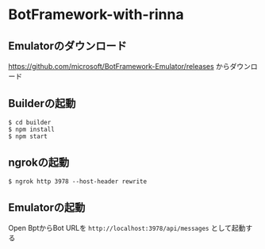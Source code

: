 # BotFramework-with-rinna

## Emulatorのダウンロード

https://github.com/microsoft/BotFramework-Emulator/releases からダウンロード

## Builderの起動

```
$ cd builder
$ npm install
$ npm start
```

## ngrokの起動

```
$ ngrok http 3978 --host-header rewrite
```

## Emulatorの起動

Open BptからBot URLを `http://localhost:3978/api/messages` として起動する
